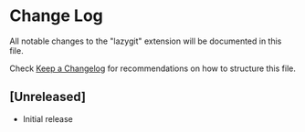 # Change Log

All notable changes to the "lazygit" extension will be documented in this file.

Check [Keep a Changelog](http://keepachangelog.com/) for recommendations on how to structure this file.

## [Unreleased]

- Initial release